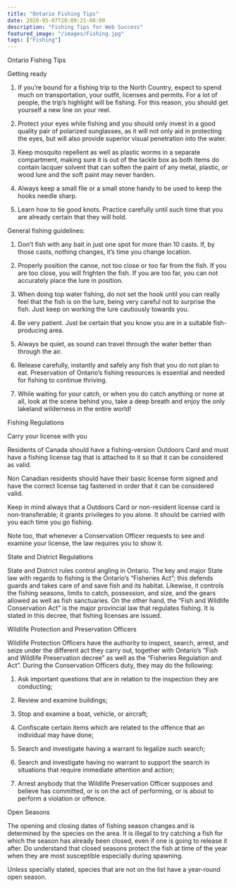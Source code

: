 ```yaml
---
title: "Ontario Fishing Tips"
date: 2020-05-07T20:09:21-08:00
description: "Fishing Tips for Web Success"
featured_image: "/images/Fishing.jpg"
tags: ["Fishing"]
---
```


Ontario Fishing Tips

Getting ready 

1.	If you’re bound for a fishing trip to the North Country, expect to spend much on transportation, your outfit, licenses and permits. For a lot of people, the trip’s highlight will be fishing. For this reason, you should get yourself a new line on your reel. 

2.	Protect your eyes while fishing and you should only invest in a good quality pair of polarized sunglasses, as it will not only aid in protecting the eyes, but will also provide superior visual penetration into the water.

3.	Keep mosquito repellent as well as plastic worms in a separate compartment, making sure it is out of the tackle box as both items do contain lacquer solvent that can soften the paint of any metal, plastic, or wood lure and the soft paint may never harden.

4.	Always keep a small file or a small stone handy to be used to keep the hooks needle sharp.

5.	Learn how to tie good knots.  Practice carefully until such time that you are already certain that they will hold.

General fishing guidelines:

1.	Don’t fish with any bait in just one spot for more than 10 casts. If, by those casts, nothing changes, it’s time you change location.

2.	Properly position the canoe, not too close or too far from the fish. If you are too close, you will frighten the fish.  If you are too far, you can not accurately place the lure in position.

3.	When doing top water fishing, do not set the hook until you can really feel that the fish is on the lure, being very careful not to surprise the fish. Just keep on working the lure cautiously towards you.

4.	Be very patient. Just be certain that you know you are in a suitable fish-producing area.

5.	Always be quiet, as sound can travel through the water better than through the air. 

6.	Release carefully, instantly and safely any fish that you do not plan to eat. Preservation of Ontario’s fishing resources is essential and needed for fishing to continue thriving. 

7.	While waiting for your catch, or when you do catch anything or none at all, look at the scene behind you, take a deep breath and enjoy the only lakeland wilderness in the entire world!

Fishing Regulations

Carry your license with you

Residents of Canada should have a fishing-version Outdoors Card and must have a fishing license tag that is attached to it so that it can be considered as valid. 

Non Canadian residents should have their basic license form signed and have the correct license tag fastened in order that it can be considered valid.

Keep in mind always that a Outdoors Card or non-resident license card is non-transferable; it grants privileges to you alone. It should be carried with you each time you go fishing.

Note too, that whenever a Conservation Officer requests to see and examine your license, the law requires you to show it. 

State and District Regulations

State and District rules control angling in Ontario. The key and major State law with regards to fishing is the Ontario’s “Fisheries Act”; this defends guards and takes care of and save fish and its habitat. Likewise, it controls the fishing seasons, limits to catch, possession, and size, and the gears allowed as well as fish sanctuaries. On the other hand, the “Fish and Wildlife Conservation Act” is the major provincial law that regulates fishing.  It is stated in this decree, that fishing licenses are issued.

Wildlife Protection and Preservation Officers 

Wildlife Protection Officers have the authority to inspect, search, arrest, and seize under the different act they carry out, together with Ontario’s “Fish and Wildlife Preservation decree” as well as the “Fisheries Regulation and Act”. During the Conservation Officers duty, they may do the following: 

1.	Ask important questions that are in relation to the inspection they are conducting; 

2.	Review and examine buildings; 

3.	Stop and examine a boat, vehicle, or aircraft; 

4.	Confiscate certain items which are related to the offence that an individual may have done; 

5.	Search and investigate having a warrant to legalize such search; 

6.	Search and investigate having no warrant to support the search in situations that require immediate attention and action; 

7.	Arrest anybody that the Wildlife Preservation Officer supposes and believe has committed, or is on the act of performing, or is about to perform a violation or offence. 

Open Seasons

The opening and closing dates of fishing season changes and is determined by the species on the area. It is illegal to try catching a fish for which the season has already been closed, even if one is going to release it after. Do understand that closed seasons protect the fish at time of the year when they are most susceptible especially during spawning. 

Unless specially stated, species that are not on the list have a year-round open season. 

